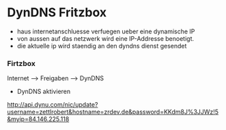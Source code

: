 # DynDNS Fritzbox
- haus internetanschluesse verfuegen ueber eine dynamische IP
- von aussen auf das netzwerk wird eine IP-Addresse benoetigt.
- die aktuelle ip wird staendig an den dyndns dienst gesendet

### Firtzbox

Internet --> Freigaben --> DynDNS

- DynDNS aktivieren


 http://api.dynu.com/nic/update?username=zettlrobert&hostname=zrdev.de&password=KKdm8J%3JJWz!5&myip=84.146.225.118